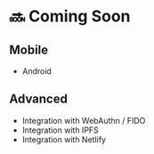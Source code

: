 # 🔜 Coming Soon

## Mobile

* Android

## Advanced

* Integration with WebAuthn / FIDO
* Integration with IPFS
* Integration with Netlify

